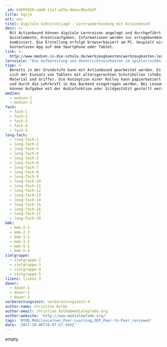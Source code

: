 ```yaml
---
_id: 8489f850-aab0-11e7-a55a-4daac0be43df
title: hqijm
art: oer
titel: Digitale Schnitzeljagd - Lernraumerkundung mit Actionbound
desc: >-
  Mit Actionbound können digitale Lernreisen angelegt und durchgeführt werden.
  Quizelemente, Kreativaufgaben, Informationen werden zur ortsgebundenen Ralley
  kombiniert. Die Erstellung erfolgt browserbasiert am PC. Gespielt wird mit der
  kostenlosen App auf dem Smartphone oder Tablet.
link: >-
  http://www.medien-in-die-schule.de/werkzeugkaesten/werkzeugkasten-lernen-lehren-mit-apps/werkzeugportraits-apps-fuer-lehren-und-lernen/apps-im-portrait-actionbound/
lernziele: "Die Aufbereitung von Unterrichtseinheiten im spielerischen Kontext einer Schnitzeljagd erlaubt ein hohes Maß an schülerzentrierter und aktivierender Vermittlung vor allem von ortsgebundenem Wissen und im Feld der Sozialraumerkundung. Die Methode eignet sich besonders für kreativorientierte, geschichtlich-politische als auch naturwissenschaftliche Fächer. Aufgrund beliebig kombinierbarer Spielmodule sind die Einsatzmöglichkeiten jedoch nahezu grenzenlos und generell fächerungebunden.\r\nWird die Ralley im Team gelaufen, sind besonders soziale und kollaborative Kompetezen gefragt. Quizfragen zielen auf Fachkompetenz, der Ansatz des mobilen Lernens födert Erkundung und Orientierung am unbekannten Lernort.\r\nDurch die gute Bedienbarkeit auf der Konstruktionsebene im broserbasierten Backend eignet sich Actionbound auch für die Erstellung durch die SchülerInnen selbst. Durch das bauen einer eigenen Ralley kann das Erlernte als Peer-to-Peer-Vorhaben oder auch eine Form des intergenerativen Lernens (etwa wenn die Bounds von Eltern oder jüngerern SchülerInnen gespielt werden) gefestigt werden. Hierdurch vereint die Methode Ergebnissicherung, Präsentation und Wertschätzung. Durch den gemeinschaftlichen und identifikationsstiftenden Charakter kann die Schulkultur gestärkt werden. \r\nDer Einsatz von Methoden des mobilen Lernens befördert den themengebundenen Umgang mit mobilen Geräten und speziellen Funktionen wie etwa die GPS-Funktion oder QR-Codes."
tipp: >-
  Bereits in der Grundstufe kann mit Actionbound gearbeitet werden. Es empfiehlt
  sich der Einsatz von Tablets mit altersgerechten Schutzhüllen (stoßsicheres
  Material und Griffe). Die Konzeption einer Ralley kann papierbasiert erfolgen
  und durch die Lehrkraft in das Backend eingetragen werden. Bei Leseanfängern
  können Aufgaben mit der Audiofunktion oder bildgestützt gestellt werden.
medien:
  - medien-1
  - medien-3
fach:
  - fach-1
  - fach-2
  - fach-3
  - fach-4
  - fach-5
long-fach:
  - long-fach-1
  - long-fach-2
  - long-fach-3
  - long-fach-4
  - long-fach-5
  - long-fach-6
  - long-fach-7
  - long-fach-8
  - long-fach-9
  - long-fach-10
  - long-fach-11
  - long-fach-12
  - long-fach-13
  - long-fach-14
  - long-fach-15
  - long-fach-16
  - long-fach-17
  - long-fach-18
kmk:
  - kmk-2-1
  - kmk-2-3
  - kmk-3-1
  - kmk-3-2
  - kmk-5-2
  - kmk-5-4
zielgruppe:
  - zielgruppe-2
  - zielgruppe-3
  - zielgruppe-4
  - zielgruppe-5
lizenz: lizenz-3
dauer:
  - dauer-1
  - dauer-2
  - dauer-3
vorbereitungszeit: vorbereitungszeit-4
author-name: Christine Kolbe
author-email: christine.kolbe@medialepfade.org
author-website: 'http://www.medialepfade.org/'
tags: 'BYOD,MobilesLernen,Peer-Learning,OEP,Peer-to-Peer,reviewed'
date: '2017-10-06T16:07:57.445Z'
---
```

empty
